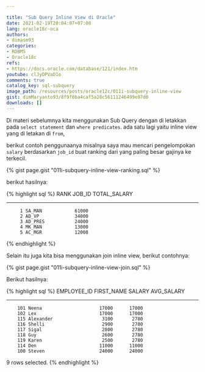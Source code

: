 ```yaml
---

title: "Sub Query Inline View di Oracle"
date: 2021-02-19T20:04:07+07:00
lang: oracle18c-oca
authors:
- dimasm93
categories:
- RDBMS
- Oracle18c
refs: 
- https://docs.oracle.com/database/121/index.htm
youtube: clJyOPVaD1o
comments: true
catalog_key: sql-subquery
image_path: /resources/posts/oracle12c/011i-subquery-inline-view
gist: dimMaryanto93/8f9f0ba4caf5a28c56111246499e97d0
downloads: []
---
```


Di materi sebelumnya kita menggunakan Sub Query dengan di letakkan pada `select statement` dan `where predicates`. ada satu lagi yaitu inline view yang di letakan di `from`, 

<!--more-->

berikut contoh penggunaanya misalnya saya mau mencari pengelompokan `salary` berdasarkan `job_id` buat ranking dari yang paling besar gajinya ke terkecil.

{% gist page.gist "011i-subquery-inline-view-ranking.sql" %}

berikut hasilnya:

{% highlight sql %}
      RANK JOB_ID     TOTAL_SALARY
---------- ---------- ------------
         1 SA_MAN            61000
         2 AD_VP             34000
         3 AD_PRES           24000
         4 MK_MAN            13000
         5 AC_MGR            12008
{% endhighlight %}

Selain itu juga kita bisa menggunakan join inline view, berikut contohnya:

{% gist page.gist "011i-subquery-inline-view-join.sql" %}

Berikut hasilnya:

{% highlight sql %}
EMPLOYEE_ID FIRST_NAME               SALARY AVG_SALARY
----------- -------------------- ---------- ----------
        101 Neena                     17000      17000
        102 Lex                       17000      17000
        115 Alexander                  3100       2780
        116 Shelli                     2900       2780
        117 Sigal                      2800       2780
        118 Guy                        2600       2780
        119 Karen                      2500       2780
        114 Den                       11000      11000
        100 Steven                    24000      24000

9 rows selected.
{% endhighlight %}